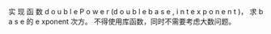 实 现 函 数 d o u b l e P o w e r (d o u b l e b a s e , i n t e x p o n e n t )， 求 b a s e 的 e xponent 次方。
不得使用库函数，同时不需要考虑大数问题。